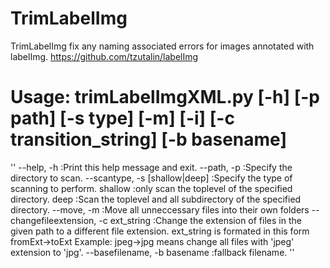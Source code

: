 # TrimLabelImg
TrimLabelImg fix any naming associated errors for images annotated with labelImg. https://github.com/tzutalin/labelImg


# Usage: trimLabelImgXML.py [-h] [-p path] [-s type] [-m] [-i] [-c transition_string] [-b basename]
''
--help,     -h                         :Print this help message and exit.
--path,     -p <directory>             :Specify the directory to scan.
--scantype, -s [shallow|deep]          :Specify the type of scanning to perform.
                              shallow  :only scan the toplevel of the specified 
                                        directory.
                              deep     :Scan the toplevel and all subdirectory 
                                        of the specified directory.
--move, -m                             :Move all unneccessary files into their own folders
--changefileextension, -c ext_string   :Change the extension of files in the given path to a
                                        different file extension.
                                        ext_string is formated in this form fromExt->toExt
                                        Example: jpeg->jpg means change all files with 'jpeg'
                                        extension to 'jpg'.
--basefilename, -b basename            :fallback filename.
''
